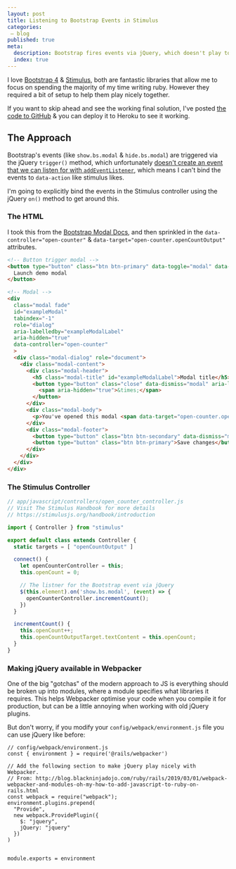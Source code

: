 ```yaml
---
layout: post
title: Listening to Bootstrap Events in Stimulus
categories:
 – blog
published: true
meta:
  description: Bootstrap fires events via jQuery, which doesn't play to nicely with Stimulus. Here is how to make them play nicely.
  index: true
---
```


I love [Bootstrap 4](https://getbootstrap.com) & [Stimulus](https://stimulusjs.org), both are fantastic libraries that allow me to focus on spending the majority of my time writing ruby. However they required a bit of setup to help them play nicely together.

If you want to skip ahead and see the working final solution, I've posted [the code to GitHub](https://github.com/MikeRogers0/BootstrapAndStimulusExample) & you can deploy it to Heroku to see it working.

## The Approach

Bootstrap's events (like `show.bs.modal` & `hide.bs.modal`) are triggered via the jQuery `trigger()` method, which unfortunately [doesn't create an event that we can listen for with `addEventListener`](https://stackoverflow.com/a/24212373), which means I can't bind the events to `data-action` like stimulus likes.

I'm going to explicitly bind the events in the Stimulus controller using the jQuery `on()` method to get around this.

### The HTML

I took this from the [Bootstrap Modal Docs](https://getbootstrap.com/docs/4.3/components/modal/), and then sprinkled in the `data-controller="open-counter"` & `data-target="open-counter.openCountOutput"` attributes.

```html
<!-- Button trigger modal -->
<button type="button" class="btn btn-primary" data-toggle="modal" data-target="#exampleModal">
  Launch demo modal
</button>

<!-- Modal -->
<div
  class="modal fade"
  id="exampleModal"
  tabindex="-1"
  role="dialog"
  aria-labelledby="exampleModalLabel"
  aria-hidden="true"
  data-controller="open-counter"
  >
  <div class="modal-dialog" role="document">
    <div class="modal-content">
      <div class="modal-header">
        <h5 class="modal-title" id="exampleModalLabel">Modal title</h5>
        <button type="button" class="close" data-dismiss="modal" aria-label="Close">
          <span aria-hidden="true">&times;</span>
        </button>
      </div>
      <div class="modal-body">
        <p>You've opened this modal <span data-target="open-counter.openCountOutput">0</span> times</p>
      </div>
      <div class="modal-footer">
        <button type="button" class="btn btn-secondary" data-dismiss="modal">Close</button>
        <button type="button" class="btn btn-primary">Save changes</button>
      </div>
    </div>
  </div>
</div>
```

### The Stimulus Controller

```javascript
// app/javascript/controllers/open_counter_controller.js
// Visit The Stimulus Handbook for more details 
// https://stimulusjs.org/handbook/introduction

import { Controller } from "stimulus"

export default class extends Controller {
  static targets = [ "openCountOutput" ]

  connect() {
    let openCounterController = this;
    this.openCount = 0;

    // The listner for the Bootstrap event via jQuery
    $(this.element).on('show.bs.modal', (event) => {
      openCounterController.incrementCount();
    })
  }

  incrementCount() {
    this.openCount++;
    this.openCountOutputTarget.textContent = this.openCount;
  }
}
```

### Making jQuery available in Webpacker

One of the big "gotchas" of the modern approach to JS is everything should be broken up into modules, where a module specifies what libraries it requires. This helps Webpacker optimise your code when you compile it for production, but can be a little annoying when working with old jQuery plugins.

But don't worry, if you modify your `config/webpack/environment.js` file you can use jQuery like before:

```
// config/webpack/environment.js
const { environment } = require('@rails/webpacker')

// Add the following section to make jQuery play nicely with Webpacker.
// From: http://blog.blackninjadojo.com/ruby/rails/2019/03/01/webpack-webpacker-and-modules-oh-my-how-to-add-javascript-to-ruby-on-rails.html
const webpack = require("webpack");
environment.plugins.prepend(
  "Provide",
  new webpack.ProvidePlugin({
    $: "jquery",
    jQuery: "jquery"
  })
)


module.exports = environment
```
